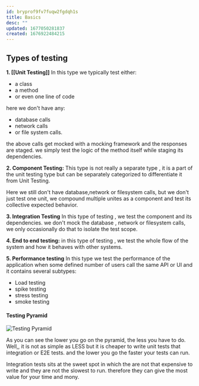 ```yaml
---
id: bryprof9fv7fuqw2fgdqh1s
title: Basics
desc: ""
updated: 1677050281837
created: 1676922484215
---
```


## Types of testing

**1. [[Unit Testing]]**
In this type we typically test either:

- a class
- a method
- or even one line of code

here we don't have any:

- database calls
- network calls
- or file system calls.

the above calls get mocked with a mocking framework and the responses are staged. we simply test the logic of the method itself while staging its dependencies.

**2. Component Testing:**
This type is not really a separate type , it is a part of the unit testing type but can be separately categorized to differentiate it from Unit Testing.

Here we still don't have database,network or filesystem calls, but we don't just test one unit, we compound multiple unites as a component and test its collective expected behavior.

**3. Integration Testing**
In this type of testing , we test the component and its dependencies. we don't mock the database , network or filesystem calls, we only occasionally do that to isolate the test scope.

**4. End to end testing:**
in this type of testing , we test the whole flow of the system and how it behaves with other systems.

**5. Performance testing**
In this type we test the performance of the application when some defined number of users call the same API or UI and it contains several subtypes:

- Load testing
- spike testing
- stress testing
- smoke testing

#### Testing Pyramid

![Testing Pyramid](https://wpblog.semaphoreci.com/wp-content/uploads/2022/03/pyramid-progression.jpg)

As you can see the lower you go on the pyramid, the less you have to do. Well,, it is not as simple as LESS but it is cheaper to write unit tests that integration or E2E tests. and the lower you go the faster your tests can run.

Integration tests sits at the sweet spot in which the are not that expensive to write and they are not the slowest to run. therefore they can give the most value for your time and mony.
